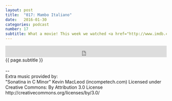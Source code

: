 ```yaml
---
layout: post
title:  "017: Mambo Italiano"
date:   2016-01-30
categories: podcast
number: 17
subtitle: What a movie! This week we watched <a href="http://www.imdb.com/title/tt0115678/" target="_blank">Big Night</a>, the foodie's dream and tale of two immigrant brothers trying to make it in America. We talk the American Dream, Drive, Ambition, Compromising your craft, and of course, the relationship between Secondo and the women of the film. <a href="/audible" target="_blank">Click here</a> to get a free audiobook and support the show!
---
```


<iframe frameborder='0' height='36px' scrolling='no' seamless src='https://simplecast.com/e/25111?style=dark' width='100%'></iframe>

<br>
<span class="episode_text">
{{ page.subtitle }}
</span>
<br><br>

<div class="credits">
--<br>
Extra music provided by:<br>
"Sonatina in C Minor" Kevin MacLeod (incompetech.com)
Licensed under Creative Commons: By Attribution 3.0 License
http://creativecommons.org/licenses/by/3.0/
</div>
